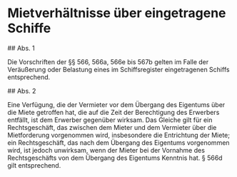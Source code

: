 # Mietverhältnisse über eingetragene Schiffe



\#\# Abs. 1

 Die Vorschriften der §§ 566, 566a, 566e bis 567b gelten im Falle der Veräußerung oder Belastung eines im Schiffsregister eingetragenen Schiffs entsprechend.

\#\# Abs. 2

 Eine Verfügung, die der Vermieter vor dem Übergang des Eigentums über die Miete getroffen hat, die auf die Zeit der Berechtigung des Erwerbers entfällt, ist dem Erwerber gegenüber wirksam. Das Gleiche gilt für ein Rechtsgeschäft, das zwischen dem Mieter und dem Vermieter über die Mietforderung vorgenommen wird, insbesondere die Entrichtung der Miete; ein Rechtsgeschäft, das nach dem Übergang des Eigentums vorgenommen wird, ist jedoch unwirksam, wenn der Mieter bei der Vornahme des Rechtsgeschäfts von dem Übergang des Eigentums Kenntnis hat. § 566d gilt entsprechend. 

